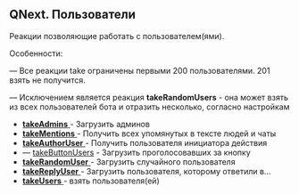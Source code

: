 ## QNext. Пользователи



Реакции позволяющие работать с пользователем(ями).





Особенности:

— Все реакции take ограничены первыми 200 пользователями. 201 взять не получится.

— Исключением является реакция **takeRandomUsers** - она может взять из всех пользователей бота и отразить несколько, согласно настройкам


 * [**takeAdmins** ](/docs-test/_export/reactions/takeadmins)- Загрузить админов
 * [**takeMentions** ](/docs-test/_export/reactions/takementions)- Получить всех упомянутых в тексте людей и чаты
 * [**takeAuthorUser** ](/docs-test/_export/reactions/takeauthoruser)- Получить пользователя инициатора действия
 * — [takeButtonUsers](/docs-test/_export/reactions/takebuttonusers) - Загрузить проголосовавших за кнопку
 * [**takeRandomUser** ](/docs-test/_export/reactions/takerandomuser)- Загрузить случайного пользователя
 * [**takeReplyUser** ](/docs-test/_export/reactions/takereplyuser)- Загрузить пользователя, которому ответили в...
 * [**takeUsers** ](/docs-test/_export/reactions/takeusers)- взять пользователя(ей)



